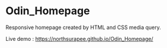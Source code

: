 # Odin_Homepage
Responsive homepage created by HTML and CSS media query.


Live demo : https://northsurapee.github.io/Odin_Homepage/